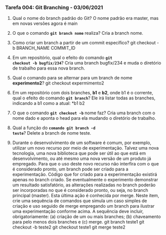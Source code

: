 ### Tarefa 004: Git Branching - 03/06/2021

1. Qual o nome do branch padrão do Git?
    O nome padrão era master, mas em novas versões agora é main

2. O que o comando **<code>git branch nome</code>** realiza?
    Cria a branch nome.

3. Como criar um branch a partir de um commit específico?
    git checkout -b BRANCH_NAME COMMIT_ID

4. Em um repositório, qual o efeito do comando **<code>git checkout -b bugfix/234</code>**?
    Cria uma branch bugfix/234 e muda o diretório de trabalho para essa nova branch.

5. Qual o comando para se alternar para um branch de nome **experimento2**?
    git checkout expermimento2

6. Em um repositório com dois branches, **b1** e **b2**, onde b1 é o corrente, qual o efeito do comando **<code>git branch</code>**?
    Ele irá listar todas as branches, indicando a b1 como a atual: *b1 b2

7. O que o comando **<code>git checkout -b</code>** nome faz?
    Cria uma branch com o nome dado e aponta o head para ela mudando o diretório de trabalho.


8. Qual a função do <code>**comando git branch -d teste</code>**?
    Delete a branch de nome teste.

9. Durante o desenvolvimento de um software é comum, por exemplo, utilizar um novo recurso por meio de experimentação. Talvez uma nova tecnologia, uma nova biblioteca que pode ser útil ao que está em desenvolvimento, ou até mesmo uma nova versão de um produto já empregado. Para que o uso deste novo recurso não interfira com o que é considerado pronto, um branch pode ser criado para a experimentação. Código que for criado para a experimentação existirá apenas no branch criado. Se eventualmente o experimento demonstrar um resultado satisfatório, as alterações realizadas no branch poderão ser incorporadas no que é considerado pronto, ou seja, no branch principal (master). Esta última ação é conhecida por merge. Neste item, crie uma sequência de comandos que simula um caso simples de criação e uso seguido de merge empregando um branch para ilustrar uma experimentação conforme acima. A sequência deve incluir, obrigatoriamente: (a) criação de um ou mais branches; (b) chaveamento para pelo menos dois branches e (c) merge.
    git branch teste1
    git checkout -b teste2
    git checkout teste1
    git merge teste2 


</DIV/>
